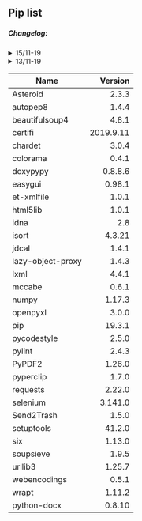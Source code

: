 ## Pip list

##### Changelog:

<details><summary>15/11-19</summary>
<p>

- Added python-docx.

</p>
</details>

<details><summary>13/11-19</summary>
<p>

- List created.

</p>
</details>


| Name              |   Version |
| ----------------- | --------: |
| Asteroid          |     2.3.3 |
| autopep8          |     1.4.4 |
| beautifulsoup4    |     4.8.1 |
| certifi           | 2019.9.11 |
| chardet           |     3.0.4 |
| colorama          |     0.4.1 |
| doxypypy          |   0.8.8.6 |
| easygui           |    0.98.1 |
| et-xmlfile        |     1.0.1 |
| html5lib          |     1.0.1 |
| idna              |       2.8 |
| isort             |    4.3.21 |
| jdcal             |     1.4.1 |
| lazy-object-proxy |     1.4.3 |
| lxml              |     4.4.1 |
| mccabe            |     0.6.1 |
| numpy             |    1.17.3 |
| openpyxl          |     3.0.0 |
| pip               |    19.3.1 |
| pycodestyle       |     2.5.0 |
| pylint            |     2.4.3 |
| PyPDF2            |    1.26.0 |
| pyperclip         |     1.7.0 |
| requests          |    2.22.0 |
| selenium          |   3.141.0 |
| Send2Trash        |     1.5.0 |
| setuptools        |    41.2.0 |
| six               |    1.13.0 |
| soupsieve         |     1.9.5 |
| urllib3           |    1.25.7 |
| webencodings      |     0.5.1 |
| wrapt             |    1.11.2 |
| python-docx       |    0.8.10 |
